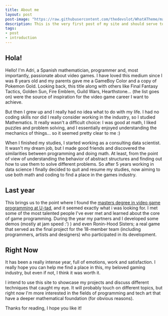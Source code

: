 ```yaml
---
title: About me
layout: post
post-image: "https://raw.githubusercontent.com/thedevslot/WhatATheme/master/assets/images/SamplePost.png?token=AHMQUEPC4IFADOF5VG4QVN26Z64GG"
description: This is the very first post of my site and should serve to bring a clear image of what I want to do here.
tags:
- post
- introduction
---
```


## Hola!

 Hello! I'm Adri, a Spanish mathematician, programmer and, most importantly, passionate about video games. I have loved this medium since I was 8 years old and my parents gave me a GameBoy Color and a copy of Pokemon Gold. Looking back, this title along with others like Final Fantasy Tactics, Golden Sun, Fire Emblem, Guild Wars, Hearthstone… (the list goes on) were the source of inspiration for the video game career I want to achieve.

But then I grew up and I really had no idea what to do with my life. I had no coding skills nor did I really consider working in the industry, so I studied Mathematics. It really wasn't a difficult choice: I was good at math, I liked puzzles and problem solving, and I essentially enjoyed understanding the mechanics of things... so it seemed pretty clear to me :)

When I finished my studies, I started working as a consulting data scientist. It wasn't my dream job, but I made good friends and discovered the similarities between programming and doing math. At least, from the point of view of understanding the behavior of abstract structures and finding out how to use them to solve different problems. So after 5 years working in data science I finally decided to quit and resume my studies, now aiming to use both math and coding to find a place in the games industry.

## Last year

This brings us to the point where I found the [masters degree in video game programming at U-tad](https://u-tad.com/en/studies/masters-degree-in-video-game-programming/), and it seemed exactly what i was looking for. I met some of the most talented people I've ever met and learned about the core of game programming. During the year my partners and I developed some demos (mostly at jam speed :') ) and even Ronin-Hood Sisters; a real game that served as the final project for the 18-member team (including programmers, artists and designers) who participated in its development.

## Right Now

It has been a really intense year, full of emotions, work and satisfaction. I really hope you can help me find a place in this, my beloved gaming industry, but even if not, I think it was worth it.

I intend to use this site to showcase my projects and discuss different techniques that caught my eye. It will probably touch on different topics, but right now I'm more interested in the fields of programming and tech art that have a deeper mathematical foundation (for obvious reasons).

Thanks for reading, I hope you like it!